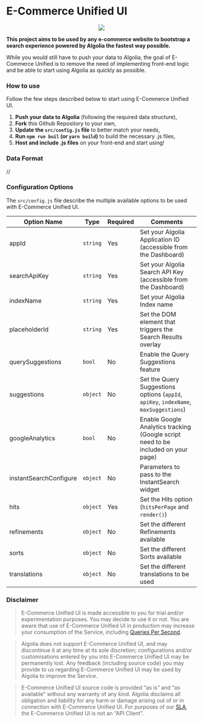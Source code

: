 # E-Commerce Unified UI

<p align="center">
<img src="https://cl.ly/c3fa6a6b250a/Screenshot%2525202019-05-27%252520at%25252010.17.35.png" />
</p>

**This project aims to be used by any e-commerce website to bootstrap a search experience powered by Algolia the fastest way possible.**

While you would still have to push your data to Algolia, the goal of E-Commerce Unified is to remove the need of implementing front-end logic and be able to start using Algolia as quickly as possible.

### How to use

Follow the few steps described below to start using E-Commerce Unified UI.

1. **Push your data to Algolia** (following the required data structure),
2. **Fork** this Github Repository to your own,
3. **Update the `src/config.js` file** to better match your needs,
4. **Run `npm run buil` (or `yarn build`)** to build the necessary .js files,
5. **Host and include .js files** on your front-end and start using!

### Data Format

//

### Configuration Options

The `src/config.js` file describe the multiple available options to be used with E-Commerce Unified UI.

| Option Name              | Type     | Required | Comments                                                                             |
|--------------------------|----------|----------|--------------------------------------------------------------------------------------|
| appId                    | `string` | Yes      | Set your Algolia Application ID (accessible from the Dashboard)                      |
| searchApiKey             | `string` | Yes      | Set your Algolia Search API Key (accessible from the Dashboard)                      |
| indexName                | `string` | Yes      | Set your Algolia Index name                                                          |
| placeholderId            | `string` | Yes      | Set the DOM element that triggers the Search Results overlay                         |
| querySuggestions         | `bool`   | No       | Enable the Query Suggestions feature                                                 |
| suggestions              | `object` | No       | Set the Query Suggestions options (`appId`, `apiKey`, `indexName`, `maxSuggestions`) |
| googleAnalytics          | `bool`   | No       | Enable Google Analytics tracking (Google script need to be included on your page)    |
| instantSearchConfigure   | `object` | No       | Parameters to pass to the InstantSearch widget                                       |
| hits                     | `object` | Yes      | Set the Hits option (`hitsPerPage` and `render()`)                                   |
| refinements              | `object` | No       | Set the different Refinements available                                              |
| sorts                    | `object` | No       | Set the different Sorts available                                              |
| translations             | `object` | No       | Set the different translations to be used                                            |

### Disclaimer

> E-Commerce Unified UI is made accessible to you for trial and/or experimentation purposes. You may decide to use it or not. You are aware that use of E-Commerce Unified UI in production may increase your consumption of the Service, including [Queries Per Second](https://www.algolia.com/doc/faq/monitoring/which-queries-are-counted-as-part-of-the-max-qps-computations/).

> Algolia does not support E-Commerce Unified UI, and may discontinue it at any time at its sole discretion; configurations and/or customisations entered by you into E-Commerce Unified UI may be permanently lost. Any feedback (including source code) you may provide to us regarding E-Commerce Unified UI may be used by Algolia to improve the Service. 

> E-Commerce Unified UI source code is provided “as is” and “as available” without any warranty of any kind. Algolia disclaims all obligation and liability for any harm or damage arising out of or in connection with E-Commerce Unified UI. For purposes of our [SLA](https://www.algolia.com/policies/sla), the E-Commerce Unified UI is not an “API Client”.